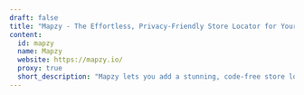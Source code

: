 ```yaml
---
draft: false
title: "Mapzy - The Effortless, Privacy-Friendly Store Locator for Your Website"
content:
  id: mapzy
  name: Mapzy
  website: https://mapzy.io/
  proxy: true
  short_description: "Mapzy lets you add a stunning, code-free store locator to your website. It's simple, mobile-friendly, and privacy-conscious, offering both a managed service and self-hosting option."
---
```

